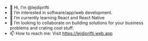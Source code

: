 - 👋 Hi, I’m @lejdiprifti
- 👀 I’m interested in software/app/web development.
- 🌱 I’m currently learning React and React Native
- 💞️ I’m looking to collaborate on building solutions for your business problems and crating cool stuff.
- 📫 How to reach me: Visit https://lejdiprifti.web.app

<!---
lejdiprifti/lejdiprifti is a ✨ special ✨ repository because its `README.md` (this file) appears on your GitHub profile.
You can click the Preview link to take a look at your changes.
--->

